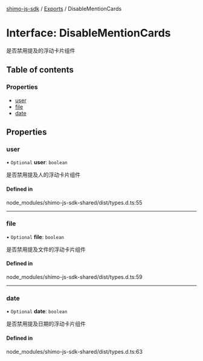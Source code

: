 [shimo-js-sdk](/README.md) / [Exports](/modules.md) / DisableMentionCards

# Interface: DisableMentionCards

是否禁用提及的浮动卡片组件

## Table of contents

### Properties

- [user](/interfaces/DisableMentionCards.md#user)
- [file](/interfaces/DisableMentionCards.md#file)
- [date](/interfaces/DisableMentionCards.md#date)

## Properties

### user

• `Optional` **user**: `boolean`

是否禁用提及人的浮动卡片组件

#### Defined in

node_modules/shimo-js-sdk-shared/dist/types.d.ts:55

___

### file

• `Optional` **file**: `boolean`

是否禁用提及文件的浮动卡片组件

#### Defined in

node_modules/shimo-js-sdk-shared/dist/types.d.ts:59

___

### date

• `Optional` **date**: `boolean`

是否禁用提及日期的浮动卡片组件

#### Defined in

node_modules/shimo-js-sdk-shared/dist/types.d.ts:63
